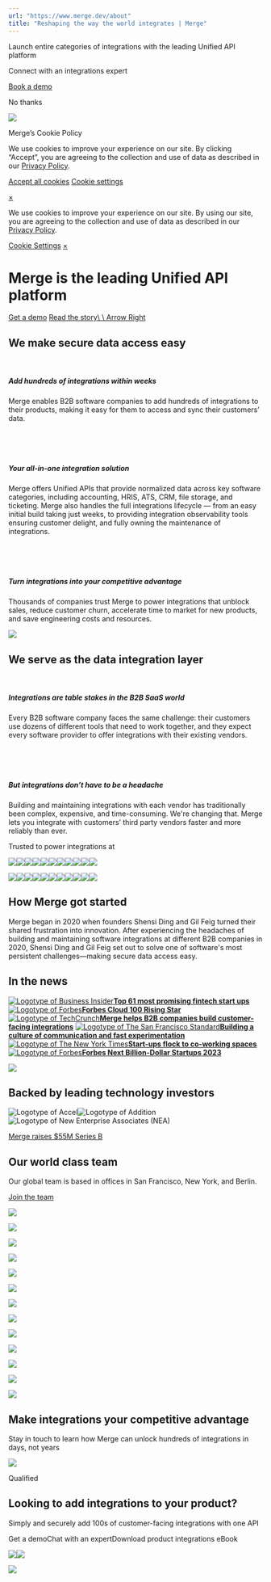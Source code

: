 ```yaml
---
url: "https://www.merge.dev/about"
title: "Reshaping the way the world integrates | Merge"
---
```


Launch entire categories of integrations with the leading Unified API platform

Connect with an integrations expert

[Book a demo](https://merge.dev/get-in-touch)

No thanks

![](https://images.mutinycdn.com/mutiny-assets/client/exit_popup_dummy_close_button_01.png)

Merge’s Cookie Policy

We use cookies to improve your experience on our site. By clicking “Accept”, you are agreeing to the collection and use of data as described in our [Privacy Policy](https://www.merge.dev/legal/privacy-policy).

[Accept all cookies](https://www.merge.dev/about#) [Cookie settings](https://www.merge.dev/cookie-settings)

[×](https://www.merge.dev/about#)

We use cookies to improve your experience on our site. By using our site, you are agreeing to the collection and use of data as described in our [Privacy Policy](https://www.merge.dev/legal/privacy-policy).

[Cookie Settings](https://www.merge.dev/archive/cookie-settings) [×](https://www.merge.dev/about#)

# Merge is the leading Unified API platform

[Get a demo](https://www.merge.dev/get-in-touch?utm_btn=dr-page-about) [Read the story\\
\\
Arrow Right](https://www.merge.dev/about#About-Merge)

## We make secure data access easy

‍

##### Add hundreds of integrations within weeks

Merge enables B2B software companies to add hundreds of integrations to their products, making it easy for them to access and sync their customers’ data.

‍

‍

##### Your all-in-one integration solution

Merge offers Unified APIs that provide normalized data across key software categories, including accounting, HRIS, ATS, CRM, file storage, and ticketing. Merge also handles the full integrations lifecycle — from an easy initial build taking just weeks, to providing integration observability tools ensuring customer delight, and fully owning the maintenance of integrations.

‍

‍

##### Turn integrations into your competitive advantage

Thousands of companies trust Merge to power integrations that unblock sales, reduce customer churn, accelerate time to market for new products, and save engineering costs and resources.

![](https://cdn.prod.website-files.com/624b192df0b0151225c10026/67adbc2b6979f65a411865f4_6bc233d732aef0c9f8273f2d5438befd_about_hero_bg-min.png)

## We serve as the data integration layer

‍

##### Integrations are table stakes in the B2B SaaS world

Every B2B software company faces the same challenge: their customers use dozens of different tools that need to work together, and they expect every software provider to offer integrations with their existing vendors.

‍

‍

##### But integrations don’t have to be a headache

Building and maintaining integrations with each vendor has traditionally been complex, expensive, and time-consuming. We're changing that. Merge lets you integrate with customers’ third party vendors faster and more reliably than ever.

Trusted to power integrations at

![](https://cdn.prod.website-files.com/624b192df0b0151225c10026/67cec15808c6539ca84ddc18_Airwallex_carusel.svg)![](https://cdn.prod.website-files.com/624b192df0b0151225c10026/67cec1586d60db8cb8b9239b_Revolut_carusel.svg)![](https://cdn.prod.website-files.com/624b192df0b0151225c10026/67cec158cc0e54994d28a63d_Bamboo_carusel.svg)![](https://cdn.prod.website-files.com/624b192df0b0151225c10026/67cec158d767578bfa1278b8_korn-ferry_carusel.svg)![](https://cdn.prod.website-files.com/624b192df0b0151225c10026/67cec1581bbeb423f98ae6b1_remote-logo_carusel.svg)![](https://cdn.prod.website-files.com/624b192df0b0151225c10026/67cebebc6d60db8cb8b6248b_ramp.svg)![](https://cdn.prod.website-files.com/624b192df0b0151225c10026/67cebebb686dbb71574752a7_brex.svg)![](https://cdn.prod.website-files.com/624b192df0b0151225c10026/67cebebb9367270fb0369e34_heandshake.svg)![](https://cdn.prod.website-files.com/624b192df0b0151225c10026/67cebebb1881b0320515f5f0_tax-bit.svg)![](https://cdn.prod.website-files.com/624b192df0b0151225c10026/67cebebbbfc74c8466629954_navan.svg)![](https://cdn.prod.website-files.com/624b192df0b0151225c10026/67c6ab7d54d33e9aed6bbf23_Drata-carusel_updated.svg)

![](https://cdn.prod.website-files.com/624b192df0b0151225c10026/67cec15808c6539ca84ddc18_Airwallex_carusel.svg)![](https://cdn.prod.website-files.com/624b192df0b0151225c10026/67cec1586d60db8cb8b9239b_Revolut_carusel.svg)![](https://cdn.prod.website-files.com/624b192df0b0151225c10026/67cec158cc0e54994d28a63d_Bamboo_carusel.svg)![](https://cdn.prod.website-files.com/624b192df0b0151225c10026/67cec158d767578bfa1278b8_korn-ferry_carusel.svg)![](https://cdn.prod.website-files.com/624b192df0b0151225c10026/67cec1581bbeb423f98ae6b1_remote-logo_carusel.svg)![](https://cdn.prod.website-files.com/624b192df0b0151225c10026/67cebebc6d60db8cb8b6248b_ramp.svg)![](https://cdn.prod.website-files.com/624b192df0b0151225c10026/67cebebb686dbb71574752a7_brex.svg)![](https://cdn.prod.website-files.com/624b192df0b0151225c10026/67cebebb9367270fb0369e34_heandshake.svg)![](https://cdn.prod.website-files.com/624b192df0b0151225c10026/67cebebb1881b0320515f5f0_tax-bit.svg)![](https://cdn.prod.website-files.com/624b192df0b0151225c10026/67cebebbbfc74c8466629954_navan.svg)![](https://cdn.prod.website-files.com/624b192df0b0151225c10026/67c6ab7d54d33e9aed6bbf23_Drata-carusel_updated.svg)

## How Merge got started

Merge began in 2020 when founders Shensi Ding and Gil Feig turned their shared frustration into innovation. After experiencing the headaches of building and maintaining software integrations at different B2B companies in 2020, Shensi Ding and Gil Feig set out to solve one of software's most persistent challenges—making secure data access easy.

## In the news

[![Logotype of Business Insider](https://cdn.prod.website-files.com/624b192df0b0151225c10026/67adc286064c8251349acf53_business-insider-logo.png)**Top 61 most promising fintech start ups**](https://www.businessinsider.com/most-promising-young-fintechs-embedded-payments-analytics-investing-trading-2022-9) [![Logotype of Forbes](https://cdn.prod.website-files.com/624b192df0b0151225c10026/67adc3a4b7d4a8354b9e0069_forbes%20logo.png)**Forbes Cloud 100 Rising Star**](https://www.forbes.com/sites/rashishrivastava/2022/08/09/cloud-100-rising-stars-2022-meet-the-newest-cohort-of-cloud-innovators/?sh=62fbed6156dd) [![Logotype of TechCrunch](https://cdn.prod.website-files.com/624b192df0b0151225c10026/67adc3e1936aa06cf30eb91d_TechCrunch-logo.png)**Merge helps B2B companies build customer-facing integrations**](https://techcrunch.com/2021/05/17/merge-raises-4-5m-to-help-b2b-companies-build-customer-facing-integrations/?guccounter=1&guce_referrer=aHR0cHM6Ly93d3cuZ29vZ2xlLmNvbS8&guce_referrer_sig=AQAAAAFDcxd1YDCN9pa3LC4gKqNLx4u3H_jBSHvBlCATGTugo9FgxwTCvCkgi4fBe1Gmi4GQpkgFlrFk6N22OrKtXfwn_iU8NAVkeVRYlALsZ6thhrbSUiQmTOd9M9buAkyljnct32Y9XDw7B2YVmqqP2rnN4uBH1ejrbd0yrfYNu8sD) [![Logotype of The San Francisco Standard](https://cdn.prod.website-files.com/624b192df0b0151225c10026/67adc3fd23fb1e1b7d69ec71_the%20sf%20standard%20logo.png)**Building a culture of communication and fast experimentation**](https://sfstandard.com/2022/06/30/an-unlikely-pandemic-success-story-wework-san-francisco/) [![Logotype of The New York Times](https://cdn.prod.website-files.com/624b192df0b0151225c10026/67adc4242b061a691fbeb152_new-york-times-logo.png)**Start-ups flock to co-working spaces**](https://www.nytimes.com/2022/05/17/technology/coworking-spaces-wework.html) [![Logotype of Forbes](https://cdn.prod.website-files.com/624b192df0b0151225c10026/67adc3a4b7d4a8354b9e0069_forbes%20logo.png)**Forbes Next Billion-Dollar Startups 2023**](https://www.forbes.com/consent/ketch/?toURL=https://www.forbes.com/lists/americas-best-startup-employers/)

![](https://cdn.prod.website-files.com/624b192df0b0151225c10026/67add5cccc546a88401a4793_Journey%20bg.png)

## Backed by leading technology investors

![Logotype of Accel](https://cdn.prod.website-files.com/624b192df0b0151225c10026/67adcfeff6a413f2365846fe_Accel%20Logo.png)![Logotype of Addition](https://cdn.prod.website-files.com/624b192df0b0151225c10026/67adcfef30325868c7603854_Addition%20Logo.png)![Logotype of New Enterprise Associates (NEA)](https://cdn.prod.website-files.com/624b192df0b0151225c10026/67adcfefd37b772e2913fe50_new-enterprise-associates-nea-logo.png)

[Merge raises $55M Series B](https://www.merge.dev/blog/announcing-merges-55-million-series-b)

## Our world class team

Our global team is based in offices in San Francisco, New York, and Berlin.

[Join the team](https://www.merge.dev/careers)

![](https://cdn.prod.website-files.com/62796ab9647626cbab663f42/67856bb85d710f195b0ba406_careers_carousel_7.webp)

![](https://cdn.prod.website-files.com/62796ab9647626cbab663f42/67856bb8bbe3406262541cc1_careers_carousel_6.webp)

![](https://cdn.prod.website-files.com/62796ab9647626cbab663f42/67856bb881a5a870423317d0_careers_carousel_4.webp)

![](https://cdn.prod.website-files.com/62796ab9647626cbab663f42/67856bb82d0976eef5e012c3_careers_carousel_3.webp)

![](https://cdn.prod.website-files.com/62796ab9647626cbab663f42/67856bb8eb2554fdcf356536_careers_carousel_2.webp)

![](https://cdn.prod.website-files.com/62796ab9647626cbab663f42/67856bb8185eb620685b9195_careers_carousel_1.webp)

![](https://cdn.prod.website-files.com/62796ab9647626cbab663f42/67856bb85d710f195b0ba406_careers_carousel_7.webp)

![](https://cdn.prod.website-files.com/62796ab9647626cbab663f42/67856bb8bbe3406262541cc1_careers_carousel_6.webp)

![](https://cdn.prod.website-files.com/62796ab9647626cbab663f42/67856bb881a5a870423317d0_careers_carousel_4.webp)

![](https://cdn.prod.website-files.com/62796ab9647626cbab663f42/67856bb82d0976eef5e012c3_careers_carousel_3.webp)

![](https://cdn.prod.website-files.com/62796ab9647626cbab663f42/67856bb8eb2554fdcf356536_careers_carousel_2.webp)

![](https://cdn.prod.website-files.com/62796ab9647626cbab663f42/67856bb8185eb620685b9195_careers_carousel_1.webp)

![](https://cdn.prod.website-files.com/624b192df0b0151225c10026/67adca18e60427de6ce1e48e_right%20round%20bg-min.png)

## Make integrations your competitive advantage

Stay in touch to learn how Merge can unlock hundreds of integrations in days, not years

![](https://cdn.prod.website-files.com/624b192df0b0151225c10026/67a0696c88fcb6b1a1d8ad6f_CTA%20Background%20Logo.svg)

Qualified

## Looking to add integrations to your product?

Simply and securely add 100s of customer-facing integrations with one API

Get a demoChat with an expertDownload product integrations eBook

![](https://t.co/1/i/adsct?bci=4&dv=America%2FAdak%26en-US%2Cen%26Google%20Inc.%26Linux%20x86_64%26255%261280%261024%264%2624%261280%261024%260%26na&eci=3&event=%7B%7D&event_id=ecfe3b3e-bfc2-4125-be84-8071cbed7d4e&integration=gtm&p_id=Twitter&p_user_id=0&pl_id=6fd567b0-2928-47b0-9f1f-d49847b7e48c&tw_document_href=https%3A%2F%2Fwww.merge.dev%2Fabout&tw_iframe_status=0&txn_id=o7z1d&type=javascript&version=2.3.33)![](https://analytics.twitter.com/1/i/adsct?bci=4&dv=America%2FAdak%26en-US%2Cen%26Google%20Inc.%26Linux%20x86_64%26255%261280%261024%264%2624%261280%261024%260%26na&eci=3&event=%7B%7D&event_id=ecfe3b3e-bfc2-4125-be84-8071cbed7d4e&integration=gtm&p_id=Twitter&p_user_id=0&pl_id=6fd567b0-2928-47b0-9f1f-d49847b7e48c&tw_document_href=https%3A%2F%2Fwww.merge.dev%2Fabout&tw_iframe_status=0&txn_id=o7z1d&type=javascript&version=2.3.33)

![](https://bat.bing.com/action/0?ti=343102454&tm=gtm002&Ver=2&mid=cd7909f2-f73b-4f50-b52a-3be4741feb7e&bo=2&sid=023a8c803e8e11f0b3a5677972c9bd1a&vid=023ae3803e8e11f08158112ec348cc14&vids=1&msclkid=N&pi=918639831&lg=en-US&sw=1280&sh=1024&sc=24&tl=Reshaping%20the%20way%20the%20world%20integrates%20%7C%20Merge&p=https%3A%2F%2Fwww.merge.dev%2Fabout&r=&lt=404&evt=pageLoad&sv=1&asc=G&cdb=AQAQ&rn=299155)